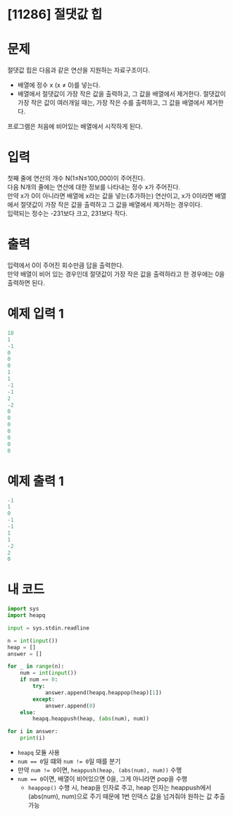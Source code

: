# [11286] 절댓값 힙

# 문제
절댓값 힙은 다음과 같은 연산을 지원하는 자료구조이다.  

- 배열에 정수 x (x ≠ 0)를 넣는다.
- 배열에서 절댓값이 가장 작은 값을 출력하고, 그 값을 배열에서 제거한다. 절댓값이 가장 작은 값이 여러개일 때는, 가장 작은 수를 출력하고, 그 값을 배열에서 제거한다.

프로그램은 처음에 비어있는 배열에서 시작하게 된다.

# 입력
첫째 줄에 연산의 개수 N(1≤N≤100,000)이 주어진다.  
다음 N개의 줄에는 연산에 대한 정보를 나타내는 정수 x가 주어진다.  
만약 x가 0이 아니라면 배열에 x라는 값을 넣는(추가하는) 연산이고, x가 0이라면 배열에서 절댓값이 가장 작은 값을 출력하고 그 값을 배열에서 제거하는 경우이다.  
입력되는 정수는 -231보다 크고, 231보다 작다.

# 출력
입력에서 0이 주어진 회수만큼 답을 출력한다.  
만약 배열이 비어 있는 경우인데 절댓값이 가장 작은 값을 출력하라고 한 경우에는 0을 출력하면 된다.

# 예제 입력 1
```python
18
1
-1
0
0
0
1
1
-1
-1
2
-2
0
0
0
0
0
0
0
```

# 예제 출력 1
```python
-1
1
0
-1
-1
1
1
-2
2
0
```


# 내 코드
```python
import sys
import heapq

input = sys.stdin.readline

n = int(input())
heap = []
answer = []

for _ in range(n):
    num = int(input())
    if num == 0:
        try:
            answer.append(heapq.heappop(heap)[1])
        except:
            answer.append(0)
    else:
        heapq.heappush(heap, (abs(num), num))

for i in answer:
    print(i)

```
- `heapq` 모듈 사용
- `num == 0`일 떄와 `num != 0`일 때를 분기
- 만약 `num != 0`이면, `heappush(heap, (abs(num), num))` 수행
- `num == 0`이면, 배열이 비어있으면 0을, 그게 아니라면 pop을 수행
    - `heappop()` 수행 시, heap을 인자로 주고, heap 인자는 heappush에서 (abs(num), num)으로 주기 때문에 1번 인덱스 값을 넘겨줘야 원하는 값 추출 가능